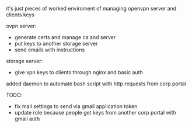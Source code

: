it's just pieces of worked enviroment of managing openvpn server and clients keys

ovpn server:
  - generate certs and manage ca and server
  - put keys to another storage server
  - send emails with instructions

storage server:
  - give vpn keys to clients through nginx and basic auth


added daemon to automate bash script with http requests from corp portal

TODO:
  - fix mail settings to send via gmail application token
  - update role because people get keys from another corp portal with gmail auth
